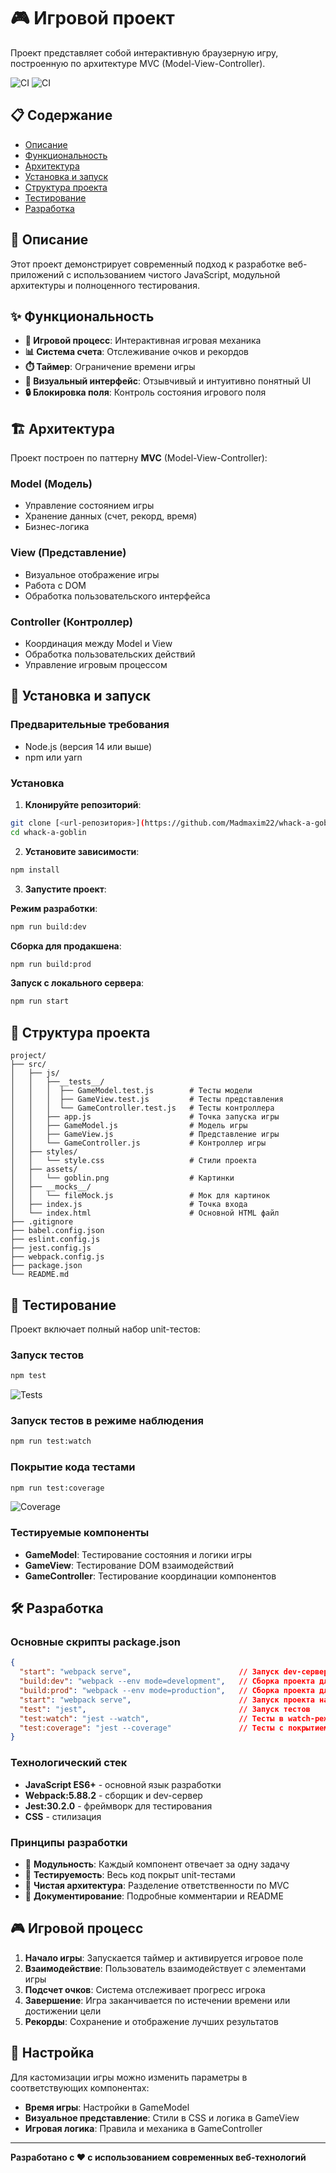 # 🎮 Игровой проект

Проект представляет собой интерактивную браузерную игру, построенную по архитектуре MVC (Model-View-Controller).

![CI](https://github.com/Madmaxim22/whack-a-goblin/actions/workflows/web.yml/badge.svg)
![CI](https://github.com/Madmaxim22/whack-a-goblin/actions/workflows/web.yml/badge.svg)

## 📋 Содержание

- [Описание](#описание)
- [Функциональность](#функциональность)
- [Архитектура](#архитектура)
- [Установка и запуск](#установка-и-запуск)
- [Структура проекта](#структура-проекта)
- [Тестирование](#тестирование)
- [Разработка](#разработка)

## 🎯 Описание

Этот проект демонстрирует современный подход к разработке веб-приложений с использованием чистого JavaScript, модульной архитектуры и полноценного тестирования.

## ✨ Функциональность

- **🎲 Игровой процесс**: Интерактивная игровая механика
- **📊 Система счета**: Отслеживание очков и рекордов
- **⏱️ Таймер**: Ограничение времени игры
- **🎯 Визуальный интерфейс**: Отзывчивый и интуитивно понятный UI
- **🔒 Блокировка поля**: Контроль состояния игрового поля

## 🏗️ Архитектура

Проект построен по паттерну **MVC** (Model-View-Controller):

### Model (Модель)
- Управление состоянием игры
- Хранение данных (счет, рекорд, время)
- Бизнес-логика

### View (Представление)
- Визуальное отображение игры
- Работа с DOM
- Обработка пользовательского интерфейса

### Controller (Контроллер)
- Координация между Model и View
- Обработка пользовательских действий
- Управление игровым процессом

## 🚀 Установка и запуск

### Предварительные требования
- Node.js (версия 14 или выше)
- npm или yarn

### Установка

1. **Клонируйте репозиторий**:
```bash
git clone [<url-репозитория>](https://github.com/Madmaxim22/whack-a-goblin)
cd whack-a-goblin
```

2. **Установите зависимости**:
```bash
npm install
```

3. **Запустите проект**:

**Режим разработки**:
```bash
npm run build:dev
```

**Сборка для продакшена**:
```bash
npm run build:prod
```

**Запуск с локального сервера**:
```bash
npm run start
```

## 📁 Структура проекта

```
project/
├── src/
│   ├── js/
│   │   ├──__tests__/
│   │   │  ├── GameModel.test.js        # Тесты модели
│   │   │  ├── GameView.test.js         # Тесты представления
│   │   │  └── GameController.test.js   # Тесты контроллера
│   │   ├── app.js                      # Точка запуска игры
│   │   ├── GameModel.js                # Модель игры
│   │   ├── GameView.js                 # Представление игры
│   │   └── GameController.js           # Контроллер игры
│   ├── styles/
│   │   └── style.css                   # Стили проекта
│   ├── assets/
│   │   └── goblin.png                  # Картинки
│   ├── __mocks__/
│   │   └── fileMock.js                 # Мок для картинок
│   ├── index.js                        # Точка входа
│   └── index.html                      # Основной HTML файл              
├── .gitignore
├── babel.config.json
├── eslint.config.js
├── jest.config.js
├── webpack.config.js
├── package.json
└── README.md
```

## 🧪 Тестирование

Проект включает полный набор unit-тестов:

### Запуск тестов
```bash
npm test
```

![Tests](https://github.com/Madmaxim22/whack-a-goblin/actions/workflows/deploy-with-tests.yml/badge.svg)

### Запуск тестов в режиме наблюдения
```bash
npm run test:watch
```

### Покрытие кода тестами
```bash
npm run test:coverage
```

![Coverage](https://img.shields.io/badge/Coverage-90%25-brightgreen.svg)

### Тестируемые компоненты

- **GameModel**: Тестирование состояния и логики игры
- **GameView**: Тестирование DOM взаимодействий
- **GameController**: Тестирование координации компонентов

## 🛠️ Разработка

### Основные скрипты package.json

```json
{
  "start": "webpack serve",                        // Запуск dev-сервера
  "build:dev": "webpack --env mode=development",   // Сборка проекта для разработки
  "build:prod": "webpack --env mode=production",   // Сборка проекта для продакшена
  "start": "webpack serve",                        // Запуск проекта на локальном сервере
  "test": "jest",                                  // Запуск тестов
  "test:watch": "jest --watch",                    // Тесты в watch-режиме
  "test:coverage": "jest --coverage"               // Тесты с покрытием
}
```

### Технологический стек

- **JavaScript ES6+** - основной язык разработки
- **Webpack:5.88.2** - сборщик и dev-сервер
- **Jest:30.2.0** - фреймворк для тестирования
- **CSS** - стилизация

### Принципы разработки

- 🧩 **Модульность**: Каждый компонент отвечает за одну задачу
- 🧪 **Тестируемость**: Весь код покрыт unit-тестами
- 🎯 **Чистая архитектура**: Разделение ответственности по MVC
- 📝 **Документирование**: Подробные комментарии и README

## 🎮 Игровой процесс

1. **Начало игры**: Запускается таймер и активируется игровое поле
2. **Взаимодействие**: Пользователь взаимодействует с элементами игры
3. **Подсчет очков**: Система отслеживает прогресс игрока
4. **Завершение**: Игра заканчивается по истечении времени или достижении цели
5. **Рекорды**: Сохранение и отображение лучших результатов

## 🔧 Настройка

Для кастомизации игры можно изменить параметры в соответствующих компонентах:

- **Время игры**: Настройки в GameModel
- **Визуальное представление**: Стили в CSS и логика в GameView
- **Игровая логика**: Правила и механика в GameController

---

**Разработано с ❤️ с использованием современных веб-технологий**
